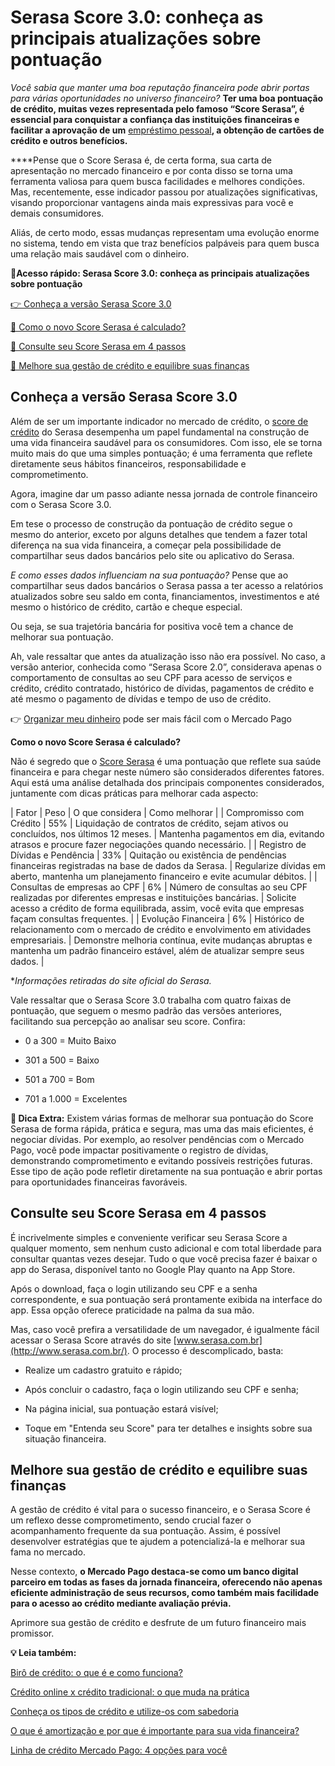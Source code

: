 # Serasa Score 3.0: conheça as principais atualizações sobre pontuação

*Você sabia que manter uma boa reputação financeira pode abrir portas para várias oportunidades no universo financeiro?* **Ter uma boa pontuação de crédito, muitas vezes representada pelo famoso “Score Serasa”, é essencial para conquistar a confiança das instituições financeiras e facilitar a aprovação de um** [empréstimo pessoal](https://meubolso.mercadopago.com.br/emprestimo-pessoal)**, a obtenção de cartões de crédito e outros benefícios.**

****Pense que o Score Serasa é, de certa forma, sua carta de apresentação no mercado financeiro e por conta disso se torna uma ferramenta valiosa para quem busca facilidades e melhores condições. Mas, recentemente, esse indicador passou por atualizações significativas, visando proporcionar vantagens ainda mais expressivas para você e demais consumidores.

Aliás, de certo modo, essas mudanças representam uma evolução enorme no sistema, tendo em vista que traz benefícios palpáveis para quem busca uma relação mais saudável com o dinheiro.

**💙Acesso rápido: Serasa Score 3.0: conheça as principais atualizações sobre pontuação**

[👉 Conheça a versão Serasa Score 3.0](#A)

[🤔 Como o novo Score Serasa é calculado?](#B)

[🎯 Consulte seu Score Serasa em 4 passos](#C)

[💙 Melhore sua gestão de crédito e equilibre suas finanças](#D)

[](#)
## **Conheça a versão Serasa Score 3.0**

Além de ser um importante indicador no mercado de crédito, o [score de crédito](https://meubolso.mercadopago.com.br/o-que-e-score-de-credito) do Serasa desempenha um papel fundamental na construção de uma vida financeira saudável para os consumidores. Com isso, ele se torna muito mais do que uma simples pontuação; é uma ferramenta que reflete diretamente seus hábitos financeiros, responsabilidade e comprometimento.

Agora, imagine dar um passo adiante nessa jornada de controle financeiro com o Serasa Score 3.0.

Em tese o processo de construção da pontuação de crédito segue o mesmo do anterior, exceto por alguns detalhes que tendem a fazer total diferença na sua vida financeira, a começar pela possibilidade de compartilhar seus dados bancários pelo site ou aplicativo do Serasa.

*E como esses dados influenciam na sua pontuação?* Pense que ao compartilhar seus dados bancários o Serasa passa a ter acesso a relatórios atualizados sobre seu saldo em conta, financiamentos, investimentos e até mesmo o histórico de crédito, cartão e cheque especial.

Ou seja, se sua trajetória bancária for positiva você tem a chance de melhorar sua pontuação.

Ah, vale ressaltar que antes da atualização isso não era possível. No caso, a versão anterior, conhecida como “Serasa Score 2.0”, considerava apenas o comportamento de consultas ao seu CPF para acesso de serviços e crédito, crédito contratado, histórico de dívidas, pagamentos de crédito e até mesmo o pagamento de dívidas e tempo de uso de crédito.

👉 [Organizar meu dinheiro](https://meubolso.mercadopago.com.br/metas-financeiras-com-o-mercado-pago) pode ser mais fácil com o Mercado Pago

[](#)
**Como o novo Score Serasa é calculado?**

Não é segredo que o [Score Serasa](https://meubolso.mercadopago.com.br/score-serasa) é uma pontuação que reflete sua saúde financeira e para chegar neste número são considerados diferentes fatores. Aqui está uma análise detalhada dos principais componentes considerados, juntamente com dicas práticas para melhorar cada aspecto:

| Fator | Peso | O que considera | Como melhorar |
| Compromisso com Crédito | 55% | Liquidação de contratos de crédito, sejam ativos ou concluídos, nos últimos 12 meses. | Mantenha pagamentos em dia, evitando atrasos e procure fazer negociações quando necessário. |
| Registro de Dívidas e Pendência | 33% | Quitação ou existência de pendências financeiras registradas na base de dados da Serasa. | Regularize dívidas em aberto, mantenha um planejamento financeiro e evite acumular débitos. |
| Consultas de empresas ao CPF | 6% | Número de consultas ao seu CPF realizadas por diferentes empresas e instituições bancárias. | Solicite acesso a crédito de forma equilibrada, assim, você evita que empresas façam consultas frequentes. |
| Evolução Financeira | 6% | Histórico de relacionamento com o mercado de crédito e envolvimento em atividades empresariais. | Demonstre melhoria contínua, evite mudanças abruptas e mantenha um padrão financeiro estável, além de atualizar sempre seus dados. |

**Informações retiradas do site oficial do Serasa.*

Vale ressaltar que o Serasa Score 3.0 trabalha com quatro faixas de pontuação, que seguem o mesmo padrão das versões anteriores, facilitando sua percepção ao analisar seu score. Confira:

- 0 a 300 = Muito Baixo

- 301 a 500 = Baixo

- 501 a 700 = Bom

- 701 a 1.000 = Excelentes

**🤔 Dica Extra:** Existem várias formas de melhorar sua pontuação do Score Serasa de forma rápida, prática e segura, mas uma das mais eficientes, é negociar dívidas. Por exemplo, ao resolver pendências com o Mercado Pago, você pode impactar positivamente o registro de dívidas, demonstrando comprometimento e evitando possíveis restrições futuras. Esse tipo de ação pode refletir diretamente na sua pontuação e abrir portas para oportunidades financeiras favoráveis.

[](#)
## **Consulte seu Score Serasa em 4 passos**

É incrivelmente simples e conveniente verificar seu Serasa Score a qualquer momento, sem nenhum custo adicional e com total liberdade para consultar quantas vezes desejar. Tudo o que você precisa fazer é baixar o app do Serasa, disponível tanto no Google Play quanto na App Store.

Após o download, faça o login utilizando seu CPF e a senha correspondente, e sua pontuação será prontamente exibida na interface do app. Essa opção oferece praticidade na palma da sua mão.

Mas, caso você prefira a versatilidade de um navegador, é igualmente fácil acessar o Serasa Score através do site [www.serasa.com.br](http://www.serasa.com.br/). O processo é descomplicado, basta:

- Realize um cadastro gratuito e rápido;

- Após concluir o cadastro, faça o login utilizando seu CPF e senha;

- Na página inicial, sua pontuação estará visível;

- Toque em "Entenda seu Score" para ter detalhes e insights sobre sua situação financeira.

[](#)
## **Melhore sua gestão de crédito e equilibre suas finanças**

A gestão de crédito é vital para o sucesso financeiro, e o Serasa Score é um reflexo desse comprometimento, sendo crucial fazer o acompanhamento frequente da sua pontuação. Assim, é possível desenvolver estratégias que te ajudem a potencializá-la e melhorar sua fama no mercado.

Nesse contexto, **o Mercado Pago destaca-se como um banco digital parceiro em todas as fases da jornada financeira, oferecendo não apenas eficiente administração de seus recursos, como também mais facilidade para o acesso ao crédito mediante avaliação prévia.**

Aprimore sua gestão de crédito e desfrute de um futuro financeiro mais promissor.

**💡 Leia também:**

[Birô de crédito: o que é e como funciona?](https://meubolso.mercadopago.com.br/biro-de-credito)

[Crédito online x crédito tradicional: o que muda na prática](https://meubolso.mercadopago.com.br/credito-online-x-credito-tradicional-o-que-muda-na-pratica)

[Conheça os tipos de crédito e utilize-os com sabedoria](https://meubolso.mercadopago.com.br/tipos-de-credito)

[O que é amortização e por que é importante para sua vida financeira?](https://meubolso.mercadopago.com.br/o-que-e-amortizacao-e-porque-e-importante)

[Linha de crédito Mercado Pago: 4 opções para você](https://meubolso.mercadopago.com.br/linha-credito-mercado-pago)